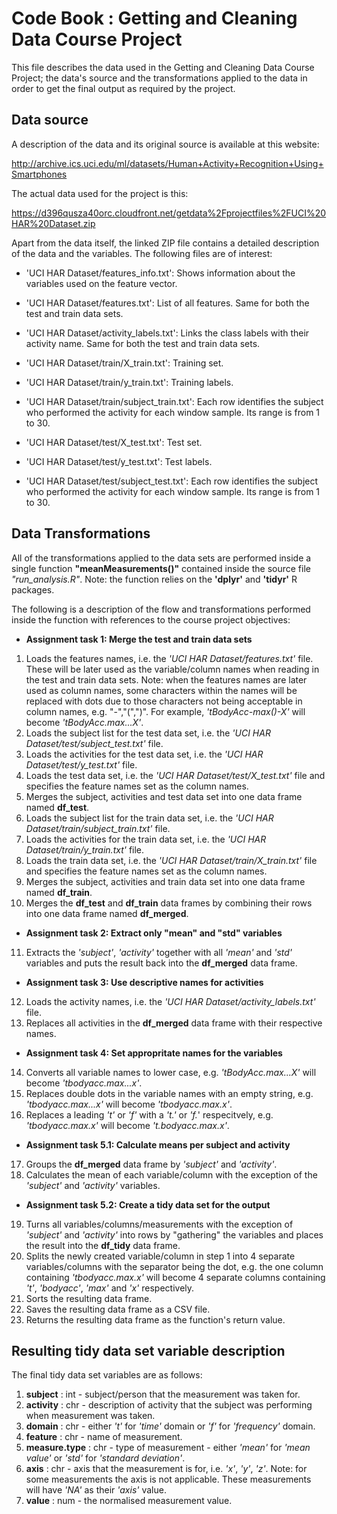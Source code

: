 # Code Book : Getting and Cleaning Data Course Project

This file describes the data used in the Getting and Cleaning Data Course Project; the data's source and the transformations applied to the data in order to get the final output as required by the project.

## Data source

A description of the data and its original source is available at this website:

http://archive.ics.uci.edu/ml/datasets/Human+Activity+Recognition+Using+Smartphones

The actual data used for the project is this:

https://d396qusza40orc.cloudfront.net/getdata%2Fprojectfiles%2FUCI%20HAR%20Dataset.zip 

Apart from the data itself, the linked ZIP file contains a detailed description of the data and the variables. The following files are of interest:

- 'UCI HAR Dataset/features_info.txt': Shows information about the variables used on the feature vector.

- 'UCI HAR Dataset/features.txt': List of all features. Same for both the test and train data sets.

- 'UCI HAR Dataset/activity_labels.txt': Links the class labels with their activity name. Same for both the test and train data sets.

- 'UCI HAR Dataset/train/X_train.txt': Training set.

- 'UCI HAR Dataset/train/y_train.txt': Training labels.

- 'UCI HAR Dataset/train/subject_train.txt': Each row identifies the subject who performed the activity for each window sample. Its range is from 1 to 30. 

- 'UCI HAR Dataset/test/X_test.txt': Test set.

- 'UCI HAR Dataset/test/y_test.txt': Test labels.

- 'UCI HAR Dataset/test/subject_test.txt': Each row identifies the subject who performed the activity for each window sample. Its range is from 1 to 30. 


## Data Transformations

All of the transformations applied to the data sets are performed inside a single function **"meanMeasurements()"** contained inside the source file *"run_analysis.R"*. Note: the function relies on the **'dplyr'** and **'tidyr'** R packages.

The following is a description of the flow and transformations performed inside the function with references to the course project objectives:

- **Assignment task 1: Merge the test and train data sets**

1. Loads the features names, i.e. the *'UCI HAR Dataset/features.txt'* file. These will be later used as the variable/column names when reading in the test and train data sets. Note: when the features names are later used as column names, some characters within the names will be replaced with dots due to those characters not being acceptable in column names, e.g. "-","(",")". For example, *'tBodyAcc-max()-X'* will become *'tBodyAcc.max...X'*.
2. Loads the subject list for the test data set, i.e. the *'UCI HAR Dataset/test/subject_test.txt'* file.
3. Loads the activities for the test data set, i.e. the *'UCI HAR Dataset/test/y_test.txt'* file.
4. Loads the test data set, i.e. the *'UCI HAR Dataset/test/X_test.txt'* file and specifies the feature names set as the column names.
5. Merges the subject, activities and test data set into one data frame named **df_test**.
6. Loads the subject list for the train data set, i.e. the *'UCI HAR Dataset/train/subject_train.txt'* file.
7. Loads the activities for the train data set, i.e. the *'UCI HAR Dataset/train/y_train.txt'* file.
8. Loads the train data set, i.e. the *'UCI HAR Dataset/train/X_train.txt'* file and specifies the feature names set as the column names.
9. Merges the subject, activities and train data set into one data frame named **df_train**.
10. Merges the **df_test** and **df_train** data frames by combining their rows into one data frame named **df_merged**.

- **Assignment task 2: Extract only "mean" and "std" variables**

11. Extracts the *'subject'*, *'activity'* together with all *'mean'* and *'std'* variables and puts the result back into the **df_merged** data frame.

- **Assignment task 3: Use descriptive names for activities**

12. Loads the activity names, i.e. the *'UCI HAR Dataset/activity_labels.txt'* file.
13. Replaces all activities in the **df_merged** data frame with their respective names.

- **Assignment task 4: Set appropritate names for the variables**

14. Converts all variable names to lower case, e.g. *'tBodyAcc.max...X'* will become *'tbodyacc.max...x'*.
15. Replaces double dots in the variable names with an empty string, e.g. *'tbodyacc.max...x'* will become *'tbodyacc.max.x'*.
16. Replaces a leading *'t'* or *'f'* with a *'t.'* or *'f.*' respecitvely, e.g. *'tbodyacc.max.x'* will become *'t.bodyacc.max.x'*.

- **Assignment task 5.1: Calculate means per subject and activity**

17. Groups the **df_merged** data frame by *'subject'* and *'activity'*.
18. Calculates the mean of each variable/column with the exception of the *'subject'* and *'activity'* variables.

- **Assignment task 5.2: Create a tidy data set for the output**

19. Turns all variables/columns/measurements with the exception of *'subject'* and *'activity'* into rows by "gathering" the variables and places the result into the **df_tidy** data frame.
20. Splits the newly created variable/column in step 1 into 4 separate variables/columns with the separator being the dot, e.g. the one column containing *'tbodyacc.max.x'* will become 4 separate columns containing *'t'*, *'bodyacc'*, *'max'* and *'x'* respectively.
21. Sorts the resulting data frame.
22. Saves the resulting data frame as a CSV file.
23. Returns the resulting data frame as the function's return value.

## Resulting tidy data set variable description

The final tidy data set variables are as follows:

1. **subject** : int - subject/person that the measurement was taken for.
2. **activity** : chr - description of activity that the subject was performing when measurement was taken.
3. **domain** : chr - either *'t'* for *'time'* domain or *'f'* for *'frequency'* domain.
4. **feature** : chr - name of measurement.
5. **measure.type** : chr - type of measurement - either *'mean'* for *'mean value'* or *'std'* for *'standard deviation'*.
6. **axis** : chr - axis that the measurement is for, i.e. *'x'*, *'y'*, *'z'*. Note: for some measurements the axis is not applicable. These measurements will have *'NA'* as their *'axis'* value.
7. **value** : num - the normalised measurement value.

